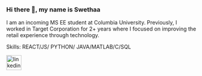 ### Hi there 👋, my name is Swethaa
I am an incoming MS EE student at Columbia University. Previously, I worked in Target Corporation for 2+ years where I focused on improving the retail experience through technology.

Skills:  REACT/JS/ PYTHON/ JAVA/MATLAB/C/SQL



[<img src='https://cdn.jsdelivr.net/npm/simple-icons@3.0.1/icons/linkedin.svg' alt='linkedin' height='40'>](https://in.linkedin.com/in/swethaashri)  






<!--
**srs-1/srs-1** is a ✨ _special_ ✨ repository because its `README.md` (this file) appears on your GitHub profile.

Here are some ideas to get you started:

- 🔭 I’m currently working on ...
- 🌱 I’m currently learning ...
- 👯 I’m looking to collaborate on ...
- 🤔 I’m looking for help with ...
- 💬 Ask me about ...
- 📫 How to reach me: ...
- 😄 Pronouns: ...
- ⚡ Fun fact: ...
-->
